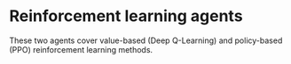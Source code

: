 # Reinforcement learning agents

These two agents cover value-based (Deep Q-Learning) and policy-based (PPO) reinforcement learning methods.

